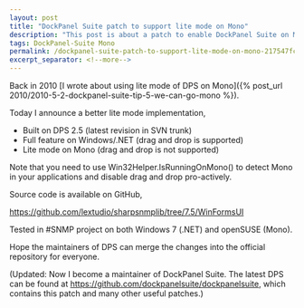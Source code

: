 ```yaml
---
layout: post
title: "DockPanel Suite patch to support lite mode on Mono"
description: "This post is about a patch to enable DockPanel Suite on Mono."
tags: DockPanel-Suite Mono
permalink: /dockpanel-suite-patch-to-support-lite-mode-on-mono-217547fc710b
excerpt_separator: <!--more-->
---
```


Back in 2010 [I wrote about using lite mode of DPS on Mono]({% post_url 2010/2010-5-2-dockpanel-suite-tip-5-we-can-go-mono %}).

<!--more-->

Today I announce a better lite mode implementation,

- Built on DPS 2.5 (latest revision in SVN trunk)
- Full feature on Windows/.NET (drag and drop is supported)
- Lite mode on Mono (drag and drop is not supported)

Note that you need to use Win32Helper.IsRunningOnMono() to detect Mono in your applications and disable drag and drop pro-actively.

Source code is available on GitHub,

https://github.com/lextudio/sharpsnmplib/tree/7.5/WinFormsUI

Tested in #SNMP project on both Windows 7 (.NET) and openSUSE (Mono).

Hope the maintainers of DPS can merge the changes into the official repository for everyone.

(Updated: Now I become a maintainer of DockPanel Suite. The latest DPS can be found at https://github.com/dockpanelsuite/dockpanelsuite, which contains this patch and many other useful patches.)
